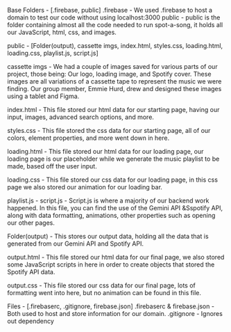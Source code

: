 Base Folders - [.firebase, public]
	.firebase - We used .firebase to host a domain to test our code without using localhost:3000
	public - public is the folder containing almost all the code needed to run spot-a-song, it holds all our JavaScript, html, css, and images.


public - [Folder(output), cassette imgs, index.html, styles.css, loading.html, loading.css, playlist.js, script.js]
	
cassette imgs - We had a couple of images saved for various parts of our project, those being: Our logo, loading image, and Spotify cover. These images are all variations
								of a cassette tape to represent the music we were finding. Our group member, Emmie Hurd, drew and designed these images using a tablet and Figma. 
								
index.html - This file stored our html data for our starting page, having our input, images, advanced search options, and more.    

styles.css - This file stored the css data for our starting page, all of our colors, element properties, and more went down in here.   

loading.html - This file stored our html data for our loading page, our loading page is our placeholder while we generate the music playlist to be made, based off the user input. 

loading.css - This file stored our css data for our loading page, in this css page we also stored our animation for our loading bar.  

playlist.js -     script.js - Script.js is where a majority of our backend work happened. In this file, you can find the use of the Gemini API &Sspotify API, along with data formatting, animations,
						other properties such as opening our other pages.

		
Folder(output) - This stores our output data, holding all the data that is generated from our Gemini API and Spotify API.

output.html - This file stored our html data for our final page, we also stored some JavaScript scripts in here in order to create objects that stored the Spotify API data.

output.css - This file stored our css data for our final page, lots of formatting went into here, but no animation can be found in this file.

Files - [.firebaserc, .gitignore, firebase.json]
  .firebaserc & firebase.json - Both used to host and store information for our domain.
  .gitignore - Ignores out dependency
